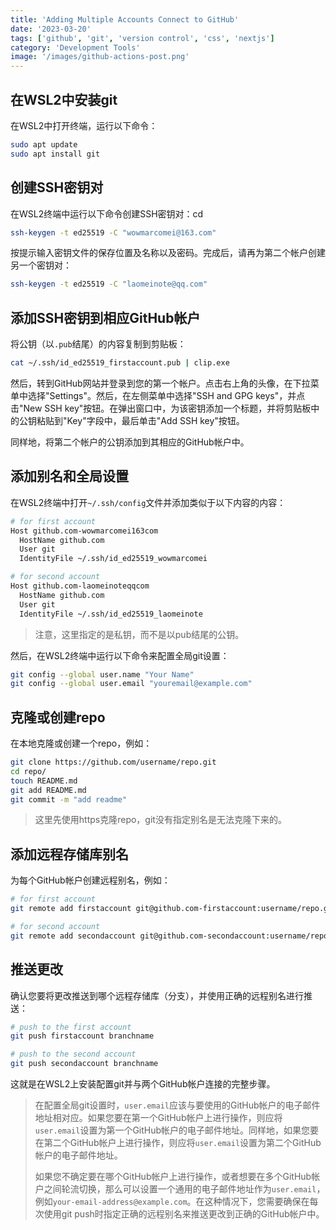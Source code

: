 ```yaml
---
title: 'Adding Multiple Accounts Connect to GitHub'
date: '2023-03-20'
tags: ['github', 'git', 'version control', 'css', 'nextjs']
category: 'Development Tools'
image: '/images/github-actions-post.png'
---
```


## 在WSL2中安装git

在WSL2中打开终端，运行以下命令：

```bash
sudo apt update
sudo apt install git
```

## 创建SSH密钥对

在WSL2终端中运行以下命令创建SSH密钥对：cd 

```bash
ssh-keygen -t ed25519 -C "wowmarcomei@163.com"
```

按提示输入密钥文件的保存位置及名称以及密码。完成后，请再为第二个帐户创建另一个密钥对：

```bash
ssh-keygen -t ed25519 -C "laomeinote@qq.com"
```

## 添加SSH密钥到相应GitHub帐户

将公钥（以`.pub`结尾）的内容复制到剪贴板：

```bash
cat ~/.ssh/id_ed25519_firstaccount.pub | clip.exe
```

然后，转到GitHub网站并登录到您的第一个帐户。点击右上角的头像，在下拉菜单中选择"Settings"。然后，在左侧菜单中选择"SSH and GPG keys"，并点击"New SSH key"按钮。在弹出窗口中，为该密钥添加一个标题，并将剪贴板中的公钥粘贴到"Key"字段中，最后单击"Add SSH key"按钮。

同样地，将第二个帐户的公钥添加到其相应的GitHub帐户中。

## 添加别名和全局设置

在WSL2终端中打开`~/.ssh/config`文件并添加类似于以下内容的内容：

```bash
# for first account
Host github.com-wowmarcomei163com
  HostName github.com
  User git
  IdentityFile ~/.ssh/id_ed25519_wowmarcomei

# for second account
Host github.com-laomeinoteqqcom
  HostName github.com
  User git
  IdentityFile ~/.ssh/id_ed25519_laomeinote
```

> 注意，这里指定的是私钥，而不是以pub结尾的公钥。

然后，在WSL2终端中运行以下命令来配置全局git设置：

```bash
git config --global user.name "Your Name"
git config --global user.email "youremail@example.com"
```

## 克隆或创建repo

在本地克隆或创建一个repo，例如：

```bash
git clone https://github.com/username/repo.git
cd repo/
touch README.md
git add README.md
git commit -m "add readme"
```

> 这里先使用https克隆repo，git没有指定别名是无法克隆下来的。

## 添加远程存储库别名

为每个GitHub帐户创建远程别名，例如：

```bash
# for first account
git remote add firstaccount git@github.com-firstaccount:username/repo.git

# for second account
git remote add secondaccount git@github.com-secondaccount:username/repo.git
```

## 推送更改

确认您要将更改推送到哪个远程存储库（分支），并使用正确的远程别名进行推送：

```bash
# push to the first account
git push firstaccount branchname

# push to the second account
git push secondaccount branchname
```

这就是在WSL2上安装配置git并与两个GitHub帐户连接的完整步骤。

> 在配置全局git设置时，`user.email`应该与要使用的GitHub帐户的电子邮件地址相对应。如果您要在第一个GitHub帐户上进行操作，则应将`user.email`设置为第一个GitHub帐户的电子邮件地址。同样地，如果您要在第二个GitHub帐户上进行操作，则应将`user.email`设置为第二个GitHub帐户的电子邮件地址。
> 
> 如果您不确定要在哪个GitHub帐户上进行操作，或者想要在多个GitHub帐户之间轮流切换，那么可以设置一个通用的电子邮件地址作为`user.email`，例如`your-email-address@example.com`。在这种情况下，您需要确保在每次使用git push时指定正确的远程别名来推送更改到正确的GitHub帐户中。